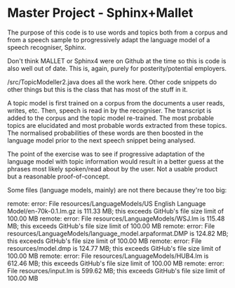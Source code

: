 # Master Project - Sphinx+Mallet

The purpose of this code is to use words and topics both from a corpus and from a speech sample to progressively adapt the language model of a speech recogniser, Sphinx. 

Don't think MALLET or Sphinx4 were on Github at the time so this is code is also well out of date. This is, again, purely for posterity/potential employers.

/src/TopicModeller2.java does all the work here. Other code snippets do other things but this is the class that has most of the stuff in it.

A topic model is first trained on a corpus from the documents a user reads, writes, etc. Then, speech is read in by the recogniser. The transcript is added to the corpus and the topic model re-trained. The most probable topics are elucidated and most probable words extracted from these topics. The normalised probabilities of these words are then boosted in the language model prior to the next speech snippet being analysed.

The point of the exercise was to see if progressive adaptation of the language model with topic information would result in a better guess at the phrases most likely spoken/read about by the user. Not a usable product but a reasonable proof-of-concept.

Some files (language models, mainly) are not there because they're too big:

remote: error: File resources/LanguageModels/US English Language Model/en-70k-0.1.lm.gz is 111.33 MB; this exceeds GitHub's file size limit of 100.00 MB
remote: error: File resources/LanguageModels/WSJ.lm is 115.48 MB; this exceeds GitHub's file size limit of 100.00 MB
remote: error: File resources/LanguageModels/language_model.arpaformat.DMP is 124.82 MB; this exceeds GitHub's file size limit of 100.00 MB
remote: error: File resources/model.dmp is 124.77 MB; this exceeds GitHub's file size limit of 100.00 MB
remote: error: File resources/LanguageModels/HUB4.lm is 612.46 MB; this exceeds GitHub's file size limit of 100.00 MB
remote: error: File resources/input.lm is 599.62 MB; this exceeds GitHub's file size limit of 100.00 MB

